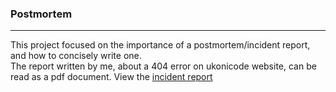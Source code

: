 ### Postmortem
***
This project focused on the importance of a postmortem/incident report, and how to concisely write one.<br> The report written by me, about a 404 error on ukonicode website, can be read as a pdf document. View the [incident report](https://docs.google.com/document/d/1IDLVZKux0cbWQhiKApeg80MbZEP0jxBhzYwijaxzgLg/edit?usp=sharing)
